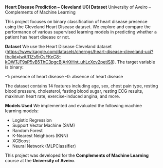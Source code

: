 **Heart Disease Prediction – Cleveland UCI Dataset**
University of Aveiro – Complements of Machine Learning

This project focuses on binary classification of heart disease presence using the Cleveland Heart Disease dataset. We explore and compare the performance of various supervised learning models in predicting whether a patient has heart disease or not.

**Dataset**
We use the Heart Disease Cleveland dataset (https://www.kaggle.com/datasets/cherngs/heart-disease-cleveland-uci?fbclid=IwAR1Zs9rCsFKeC8-kOWTJF9sP5vB5ThC3pgcBjArKtHnt_uhLcXcv2petlS8). The target variable is binary:

-1: presence of heart disease
-0: absence of heart disease

The dataset contains 14 features including age, sex, chest pain type, resting blood pressure, cholesterol, fasting blood sugar, resting ECG results, maximum heart rate, exercise-induced angina, and more.

**Models Used**
We implemented and evaluated the following machine learning models:

- Logistic Regression
- Support Vector Machine (SVM)
- Random Forest
- K-Nearest Neighbors (KNN)
- XGBoost
- Neural Network (MLPClassifier)

This project was developed for the **Complements of Machine Learning** course at the **University of Aveiro**.
